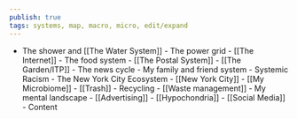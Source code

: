 ```yaml
---
publish: true
tags: systems, map, macro, micro, edit/expand
---
```

   - The shower and [[The Water System]]
	- The power grid
	- [[The Internet]]
	- The food system
	- [[The Postal System]]
	- [[The Garden/ITP]]
	- The news cycle
	- My family and friend system
	- Systemic Racism
	- The New York City Ecosystem
	- [[New York City]]
	- [[My Microbiome]]
	- [[Trash]]
	-  Recycling
	- [[Waste management]]
	- My mental landscape
	- [[Advertising]]
	- [[Hypochondria]]
	- [[Social Media]]
	- Content
